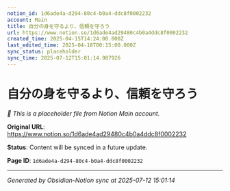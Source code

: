 ```yaml
---
notion_id: 1d6ade4a-d294-80c4-b0a4-ddc8f0002232
account: Main
title: 自分の身を守るより、信頼を守ろう
url: https://www.notion.so/1d6ade4ad29480c4b0a4ddc8f0002232
created_time: 2025-04-15T14:24:00.000Z
last_edited_time: 2025-04-18T00:15:00.000Z
sync_status: placeholder
sync_time: 2025-07-12T15:01:14.987926
---
```


# 自分の身を守るより、信頼を守ろう

*🔄 This is a placeholder file from Notion Main account.*

**Original URL**: https://www.notion.so/1d6ade4ad29480c4b0a4ddc8f0002232

**Status**: Content will be synced in a future update.

**Page ID**: `1d6ade4a-d294-80c4-b0a4-ddc8f0002232`

---

*Generated by Obsidian-Notion sync at 2025-07-12 15:01:14*
